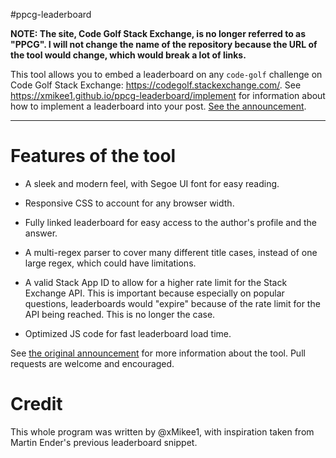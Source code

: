 #ppcg-leaderboard

**NOTE: The site, Code Golf Stack Exchange, is no longer referred to as "PPCG". I will not change the name of the repository because the URL of the tool would change, which would break a lot of links.**

This tool allows you to embed a leaderboard on any `code-golf` challenge on Code Golf Stack Exchange: https://codegolf.stackexchange.com/. See https://xmikee1.github.io/ppcg-leaderboard/implement for information about how to implement a leaderboard into your post. [See the announcement](https://codegolf.meta.stackexchange.com/questions/17600/introducing-the-new-ppcg-leaderboard-widget).

***

# Features of the tool

* A sleek and modern feel, with Segoe UI font for easy reading.

* Responsive CSS to account for any browser width.

* Fully linked leaderboard for easy access to the author's profile and the answer.

* A multi-regex parser to cover many different title cases, instead of one large regex, which could have limitations.

* A valid Stack App ID to allow for a higher rate limit for the Stack Exchange API. This is important because especially on popular questions, leaderboards would "expire" because of the rate limit for the API being reached. This is no longer the case.

* Optimized JS code for fast leaderboard load time.

See [the original announcement](https://codegolf.meta.stackexchange.com/questions/17600/introducing-the-new-ppcg-leaderboard-widget) for more information about the tool. Pull requests are welcome and encouraged.

# Credit

This whole program was written by @xMikee1, with inspiration taken from Martin Ender's previous leaderboard snippet.
